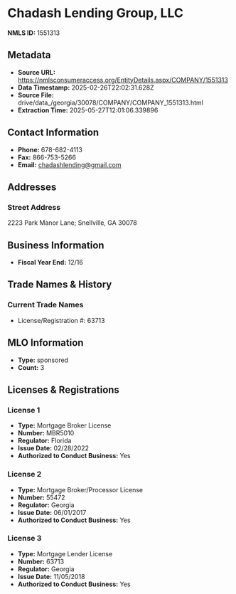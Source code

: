 # Chadash Lending Group, LLC

**NMLS ID:** 1551313

## Metadata
- **Source URL:** https://nmlsconsumeraccess.org/EntityDetails.aspx/COMPANY/1551313
- **Data Timestamp:** 2025-02-26T22:02:31.628Z
- **Source File:** drive/data_/georgia/30078/COMPANY/COMPANY_1551313.html
- **Extraction Time:** 2025-05-27T12:01:06.339896

## Contact Information
- **Phone:** 678-682-4113
- **Fax:** 866-753-5266
- **Email:** chadashlending@gmail.com

## Addresses
### Street Address
2223 Park Manor Lane; Snellville, GA 30078

## Business Information
- **Fiscal Year End:** 12/16

## Trade Names & History
### Current Trade Names
- License/Registration #: 63713

## MLO Information
- **Type:** sponsored
- **Count:** 3

## Licenses & Registrations

### License 1
- **Type:** Mortgage Broker License
- **Number:** MBR5010
- **Regulator:** Florida
- **Issue Date:** 02/28/2022
- **Authorized to Conduct Business:** Yes

### License 2
- **Type:** Mortgage Broker/Processor License
- **Number:** 55472
- **Regulator:** Georgia
- **Issue Date:** 06/01/2017
- **Authorized to Conduct Business:** Yes

### License 3
- **Type:** Mortgage Lender License
- **Number:** 63713
- **Regulator:** Georgia
- **Issue Date:** 11/05/2018
- **Authorized to Conduct Business:** Yes
